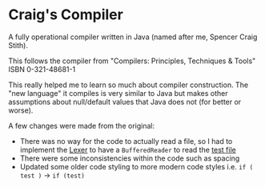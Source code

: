 # Craig's Compiler
A fully operational compiler written in Java (named after me, Spencer Craig Stith).

This follows the compiler from "Compilers: Principles, Techniques & Tools" ISBN 0-321-48681-1

This really helped me to learn so much about compiler construction. The "new language" it compiles is very similar to Java but makes other assumptions about null/default values that Java does not (for better or worse).

A few changes were made from the original:
* There was no way for the code to actually read a file, so I had to implement the [Lexer](https://github.com/spencerstith/Craigs-Compiler/blob/3a51ed5c3967f2b3925240abde6e41047a8d135c/src/craigscode/lexer/Lexer.java#L11) to have a `BufferedReader` to read the [test file](https://github.com/spencerstith/Craigs-Compiler/blob/master/test)
* There were some inconsistencies within the code such as spacing
* Updated some older code styling to more modern code styles i.e. `if ( test )` -> `if (test)`
